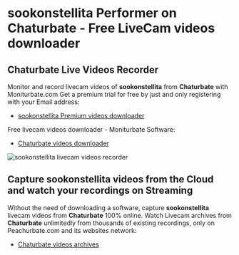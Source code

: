 # sookonstellita Performer on Chaturbate - Free LiveCam videos downloader

## Chaturbate Live Videos Recorder

Monitor and record livecam videos of **sookonstellita** from **Chaturbate** with Moniturbate.com
Get a premium trial for free by just and only registering with your Email address:
* [sookonstellita Premium videos downloader](https://moniturbate.com/request-demo-licence-key.html)

Free livecam videos downloader - Moniturbate Software:
* [Chaturbate videos downloader](https://moniturbate.com/moniturbate-download-software.html)

![sookonstellita livecam videos recorder](https://peachurnet.com/templates/moniturbate-software.png)


## Capture sookonstellita videos from the Cloud and watch your recordings on Streaming

Without the need of downloading a software, capture **sookonstellita** livecam videos from **Chaturbate** 100% online.
Watch Livecam archives from **Chaturbate** unlimitedly from thousands of existing recordings, only on Peachurbate.com and its websites network:
* [Chaturbate videos archives](https://peachurnet.com/)